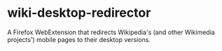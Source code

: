 # wiki-desktop-redirector
A Firefox WebExtension that redirects Wikipedia's (and other Wikimedia projects') mobile pages to their desktop versions.
